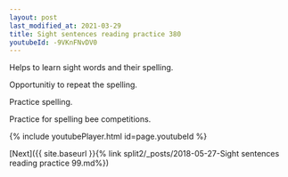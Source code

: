 ```yaml
---
layout: post
last_modified_at: 2021-03-29
title: Sight sentences reading practice 380
youtubeId: -9VKnFNvDV0
---
```

 
 
Helps to learn sight words and their spelling.

Opportunitiy to repeat the spelling. 

Practice spelling. 
 
Practice for spelling bee competitions. 
 
{% include youtubePlayer.html id=page.youtubeId %}
 
 

[Next]({{ site.baseurl }}{% link  split2/_posts/2018-05-27-Sight sentences reading practice 99.md%})
 
